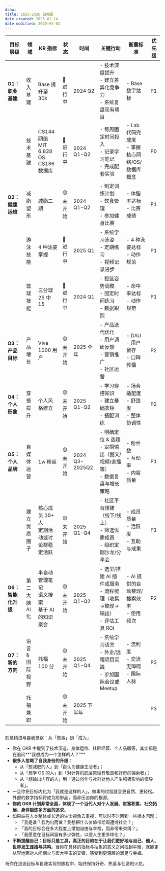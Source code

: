 ```yaml
---
draw:
title: 2025-2026 战略屋
date created: 2025-01-14
date modified: 2025-04-03
---
```


| 目标层级         | 领域        | KR 指标                                 | 状态     | 时间             | 关键行动                                               | 衡量标准                             | 优先级 |
| ------------ | --------- | ------------------------------------- | ------ | -------------- | -------------------------------------------------- | -------------------------------- | --- |
| **O1：职业基建**  | 收入基建      | Base 提升至 30k                          | 🔵 进行中 | 2024 Q2        | - 技术深度提升<br>- 建立差异化竞争力<br>- 系统复盘现有项目               | - Base 数字达标                      | P1  |
|              | 技术基建      | CS144 网络<br>MIT 6.828 OS<br>CS186 数据库 | 🔵 进行中 | 2024 Q1-Q2     | - 每周固定时间投入<br>- 记录学习笔记<br>- 完成配套实验                 | - Lab 代码完成度<br>- 掌握核心网络/OS/数据库概念 | P0  |
| **O2：健康运维**  | 减脂塑形      | 减脂二期                                  | 🟡 未开始 | 2024 Q1-Q2     | - 制定训练计划<br>- 饮食管理<br>- 参加健身比赛                     | - 体脂率达标<br>- 比赛成绩                | P1  |
|              | 游泳技能      | 4 种泳姿掌握                               | 🔵 进行中 | 2025 Q1        | - 系统学习泳姿<br>- 定期练习<br>- 视频记录进步                     | - 4 种泳姿达标<br>- 动作规范              | P1  |
|              | 篮球技能      | 三分球 25 中 15                           | 🔵 进行中 | 2024 Q1        | - 投篮姿势调整<br>- 固定时间练习<br>- 数据跟踪                     | - 命中率达标<br>- 动作规范                | P1  |
| **O3：产品目标**  | 产品增长      | Viva 1000 用户                          | 🟡 未开始 | 2025 全年        | - 产品迭代优化<br>- 用户调研反馈<br>- 营销推广<br>- 社区运营           | - DAU<br>- 用户留存<br>- 口碑传播        | P2  |
| **O4：个人形象**  | 穿搭提升      | 个人风格建立                                | 🟡 未开始 | 2025 Q1-Q2     | - 学习穿搭知识<br>- 建立基础衣柜<br>- 搭配训练                     | - 场合适配度<br>- 舒适度<br>- 整体协调性      | P2  |
| **O5：个人品牌**  | 自媒体运营     | 1w 粉丝                                 | 🟡 未开始 | 2024 Q3-2025Q2 | - 明确定位 & 选题<br>- 定期输出（图文/视频/直播等）<br>- 数据复盘与增长策略    | - 粉丝数<br>- 互动率<br>- 内容质量         | P1  |
|              | 建立优质圈子    | 核心成员 10+ 人<br>定期活动或讨论群稳定活跃            | 🟡 未开始 | 2025 Q1-Q4     | - 社区平台搭建（线下/线上）<br>- 筛选优质成员<br>- 组织定期沙龙/分享会        | - 成员质量<br>- 活跃度<br>- 互助与成果       | P1  |
| **O6：智能化升级** | 第二大脑 AI 化 | 半自动管理笔记<br>语义搜索<br>基于 AI 的知识聚合        | 🟡 未开始 | 2025 Q1-Q2     | - 选型/搭建 AI 插件或服务<br>- 流程梳理（收集→整理→输出）<br>- 评估工具 ROI | - AI 提供的自动整理/搜索效率<br>- 使用频次      | P2  |
| **O7：新的方向**  | 语言 & 国际视野 | 托福 100 分                              | 🟡 未开始 | 2025 Q1-Q4     | - 系统学习语言<br>- 外企/远程项目实践<br>- 参加国际会议或 Meetup        | - 流利度<br>- 交流无障碍<br>- 国际人脉       | P3  |
|              | 托福兼职      |                                       | 🟡 未开始 | 2025 下半年       |                                                    |                                  | P3  |

##

刻意精进与自我觉察：从「做事」到「成为」

- 你在 OKR 中提到了技术深造、身体运维、社群经营、个人品牌等，其实都是在追问**"我想成为一个怎样的人？"**
- **很多人忽略了自我身份的升级**：
    - 从「想减肥的人」到「自认为健康生活者」；
    - 从「想学 OS 的人」到「对计算机底层原理有敬畏和好奇的探索者」；
    - 从「想输出内容的人」到「通过创作与社群对他人产生积极影响的倡导者」。
- 一旦你把目标内化为「我就是这样的人」，做事的过程就会更自然、更轻松。外部的数字指标将成为附带品，而非压迫你的根源。
- **你的 OKR 计划非常全面，体现了一个当代人对个人发展、财富积累、社交拓展、身体锻炼多方面的追求**。
- 如果站在人类整体或长远的生命视角去审视，可以时不时回到一些根本问题：
    - 「我是谁？我为何而做？我想把什么价值带给周遭或社会？」
    - 「我的目标会在多大程度上增加自由与幸福，而非带来束缚？」
    - 「我愿意在目标间留有多少弹性，以便人生更多样化？」
- **不断提醒自己：目标只是工具，真正的目的在于让我们更好地与自己、他人、世界发生连接与共鸣**。当你在具体的指标与抽象的意义之间找到平衡，就能更从容地面对人间烟火与宏大宇宙的交错，感受到更深层的满足与幸福。

祝你在追逐目标与自我实现的旅程中，始终保持好奇、热爱与创造的火花。
